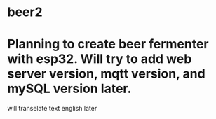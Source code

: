 # beer2
# Planning to create beer fermenter with esp32. Will try to add web server version, mqtt version, and mySQL version later.

will transelate text english later 
